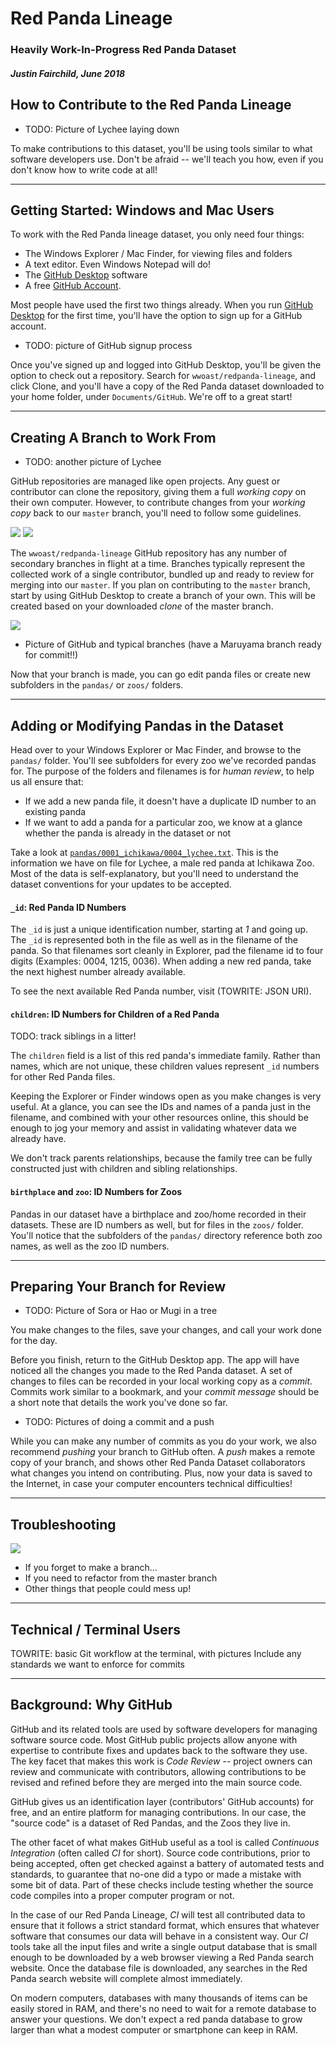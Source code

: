 # Red Panda Lineage
### Heavily Work-In-Progress Red Panda Dataset 
##### Justin Fairchild, June 2018

## How to Contribute to the Red Panda Lineage
 
 * TODO: Picture of Lychee laying down 

To make contributions to this dataset, you'll be using tools similar to what software developers use. Don't be afraid -- we'll teach you how, even if you don't know how to write code at all!

----

## Getting Started: Windows and Mac Users

To work with the Red Panda lineage dataset, you only need four things:

 * The Windows Explorer / Mac Finder, for viewing files and folders
 * A text editor. Even Windows Notepad will do! 
 * The [GitHub Desktop](https://desktop.github.io) software
 * A free [GitHub Account](https://github.com/join).

Most people have used the first two things already. When you run [GitHub Desktop](https://desktop.github.io) for the first time, you'll have the option to sign up for a GitHub account.

 * TODO: picture of GitHub signup process

Once you've signed up and logged into GitHub Desktop, you'll be given the option to check out a repository. Search for `wwoast/redpanda-lineage`, and click Clone, and you'll have a copy of the Red Panda dataset downloaded to your home folder, under `Documents/GitHub`. We're off to a great start!

----

## Creating A Branch to Work From

 * TODO: another picture of Lychee

GitHub repositories are managed like open projects. Any guest or contributor can clone the repository, giving them a full _working copy_ on their own computer. However, to contribute changes from your _working copy_ back to our `master` branch, you'll need to follow some guidelines.

<img src="https://raw.githubusercontent.com/wwoast/redpanda-lineage/blob/master/docs/images/instructions/create-a-branch-1.jpg" /> 
<img src="https://raw.githubusercontent.com/wwoast/redpanda-lineage/blob/master/docs/images/instructions/create-a-branch-2.jpg" />

The `wwoast/redpanda-lineage` GitHub repository has any number of secondary branches in flight at a time. Branches typically represent the collected work of a single contributor, bundled up and ready to review for merging into our `master`. If you plan on contributing to the `master` branch, start by using GitHub Desktop to create a branch of your own. This will be created based on your downloaded _clone_ of the master branch.

<img src="https://raw.githubusercontent.com/wwoast/redpanda-lineage/blob/master/docs/images/instructions/select-a-branch.jpg" />

 * Picture of GitHub and typical branches (have a Maruyama branch ready for commit!!)

Now that your branch is made, you can go edit panda files or create new subfolders in the `pandas/` or `zoos/` folders. 

----

## Adding or Modifying Pandas in the Dataset

Head over to your Windows Explorer or Mac Finder, and browse to the `pandas/` folder. You'll see subfolders for every zoo we've recorded pandas for. The purpose of the folders and filenames is for _human review_, to help us all ensure that:

 * If we add a new panda file, it doesn't have a duplicate ID number to an existing panda
 * If we want to add a panda for a particular zoo, we know at a glance whether the panda is already in the dataset or not

Take a look at [`pandas/0001_ichikawa/0004_lychee.txt`](https://github.com/wwoast/redpanda-lineage/blob/master/pandas/0001_ichikawa/0004_lychee.txt). This is the information we have on file for Lychee, a male red panda at Ichikawa Zoo. Most of the data is self-explanatory, but you'll need to understand the dataset conventions for your updates to be accepted. 

#### `_id`: Red Panda ID Numbers

The `_id` is just a unique identification number, starting at *1* and going up. The `_id` is represented both in the file as well as in the filename of the panda. So that filenames sort cleanly in Explorer, pad the filename id to four digits (Examples: 0004, 1215, 0036). When adding a new red panda, take the next highest number already available.

To see the next available Red Panda number, visit (TOWRITE: JSON URI).

#### `children`: ID Numbers for Children of a Red Panda

TODO: track siblings in a litter!

The `children` field is a list of this red panda's immediate family. Rather than names, which are not unique, these children values represent `_id` numbers for other Red Panda files. 

Keeping the Explorer or Finder windows open as you make changes is very useful. At a glance, you can see the IDs and names of a panda just in the filename, and combined with your other resources online, this should be enough to jog your memory and assist in validating whatever data we already have.

We don't track parents relationships, because the family tree can be fully constructed just with children and sibling relationships.

#### `birthplace` and `zoo`: ID Numbers for Zoos

Pandas in our dataset have a birthplace and zoo/home recorded in their datasets. These are ID numbers as well, but for files in the `zoos/` folder. You'll notice that the subfolders of the `pandas/` directory reference both zoo names, as well as the zoo ID numbers.

----

## Preparing Your Branch for Review

 * TODO: Picture of Sora or Hao or Mugi in a tree

You make changes to the files, save your changes, and call your work done for the day.

Before you finish, return to the GitHub Desktop app. The app will have noticed all the changes you made to the Red Panda dataset. A set of changes to files can be recorded in your local working copy as a _commit_. Commits work similar to a bookmark, and your _commit message_ should be a short note that details the work you've done so far.

 * TODO: Pictures of doing a commit and a push

While you can make any number of commits as you do your work, we also recommend _pushing_ your branch to GitHub often. A _push_ makes a remote copy of your branch, and shows other Red Panda Dataset collaborators what changes you intend on contributing. Plus, now your data is saved to the Internet, in case your computer encounters technical difficulties!

----

## Troubleshooting

<img src="https://raw.githubusercontent.com/wwoast/redpanda-lineage/blob/master/docs/images/instructions/harumaki-troubleshooter.jpg" />

 * If you forget to make a branch...
 * If you need to refactor from the master branch
 * Other things that people could mess up!

----

## Technical / Terminal Users

TOWRITE: basic Git workflow at the terminal, with pictures
Include any standards we want to enforce for commits

----

## Background: Why GitHub

GitHub and its related tools are used by software developers for managing software source code. Most GitHub public projects allow anyone with expertise to contribute fixes and updates back to the software they use. The key facet that makes this work is _Code Review_ -- project owners can review and communicate with contributors, allowing contributions to be revised and refined before they are merged into the main source code.

GitHub gives us an identification layer (contributors' GitHub accounts) for free, and an entire platform for managing contributions. In our case, the "source code" is a dataset of Red Pandas, and the Zoos they live in.

The other facet of what makes GitHub useful as a tool is called _Continuous Integration_ (often called _CI_ for short). Source code contributions, prior to being accepted, often get checked against a battery of automated tests and standards, to guarantee that no-one did a typo or made a mistake with some bit of data. Part of these checks include testing whether the source code compiles into a proper computer program or not.

In the case of our Red Panda Lineage, _CI_ will test all contributed data to ensure that it follows a strict standard format, which ensures that whatever software that consumes our data will behave in a consistent way. Our _CI_ tools take all the input files and write a single output database that is small enough to be downloaded by a web browser viewing a Red Panda search website. Once the database file is downloaded, any searches in the Red Panda search website will complete almost immediately.

On modern computers, databases with many thousands of items can be easily stored in RAM, and there's no need to wait for a remote database to answer your questions. We don't expect a red panda database to grow larger than what a modest computer or smartphone can keep in RAM.
